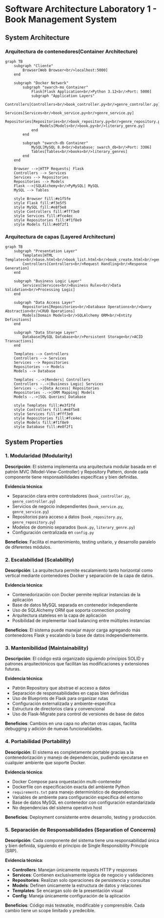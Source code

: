 # Software Architecture Laboratory 1 - Book Management System

## System Architecture

### Arquitectura de contenedores(Container Architecture)
```mermaid
graph TB
    subgraph "Cliente"
        Browser[Web Browser<br/>localhost:5000]
    end
    
    subgraph "Docker Network"
        subgraph "swarch-mo Container"
            Flask[Flask Application<br/>Python 3.12<br/>Port: 5000]
            subgraph "Application Layers"
                Controllers[Controllers<br/>book_controller.py<br/>genre_controller.py]
                Services[Services<br/>book_service.py<br/>genre_service.py]
                Repositories[Repositories<br/>book_repository.py<br/>genre_repository.py]
                Models[Models<br/>book.py<br/>literary_genre.py]
            end
        end
        
        subgraph "swarch-db Container"
            MySQL[MySQL 8.0<br/>Database: swarch_db<br/>Port: 3306]
            Tables[Tables<br/>books<br/>literary_genres]
        end
    end
    
    Browser -->|HTTP Requests| Flask
    Controllers --> Services
    Services --> Repositories
    Repositories --> Models
    Flask -->|SQLAlchemy<br/>PyMySQL| MySQL
    MySQL --> Tables
    
    style Browser fill:#e1f5fe
    style Flask fill:#f3e5f5
    style MySQL fill:#e8f5e8
    style Controllers fill:#fff3e0
    style Services fill:#fce4ec
    style Repositories fill:#f1f8e9
    style Models fill:#e0f2f1

```
### Arquitectura de capas (Layered Architecture)
```mermaid
graph TB
    subgraph "Presentation Layer"
        Templates[HTML Templates<br/>base.html<br/>book_list.html<br/>book_create.html<br/>genre_list.html<br/>genre_create.html]
        Controllers[Controllers<br/>Request Handling<br/>Response Generation]
    end
    
    subgraph "Business Logic Layer"
        Services[Services<br/>Business Rules<br/>Data Validation<br/>Processing Logic]
    end
    
    subgraph "Data Access Layer"
        Repositories[Repositories<br/>Database Operations<br/>Query Abstraction<br/>CRUD Operations]
        Models[Domain Models<br/>SQLAlchemy ORM<br/>Entity Definitions]
    end
    
    subgraph "Data Storage Layer"
        Database[MySQL Database<br/>Persistent Storage<br/>ACID Transactions]
    end
    
    Templates --> Controllers
    Controllers --> Services
    Services --> Repositories
    Repositories --> Models
    Models --> Database
    
    Templates -.->|Renders| Controllers
    Controllers -.->|Business Logic| Services
    Services -.->|Data Access| Repositories
    Repositories -.->|ORM Mapping| Models
    Models -.->|SQL Queries| Database
    
    style Templates fill:#e3f2fd
    style Controllers fill:#e8f5e8
    style Services fill:#fff3e0
    style Repositories fill:#fce4ec
    style Models fill:#f1f8e9
    style Database fill:#e0f2f1
```
## System Properties

### 1. Modularidad (Modularity)
**Descripción**: El sistema implementa una arquitectura modular basada en el patrón MVC (Model-View-Controller) y Repository Pattern, donde cada componente tiene responsabilidades específicas y bien definidas.

**Evidencia técnica**:
- Separación clara entre controladores (`book_controller.py`, `genre_controller.py`)
- Servicios de negocio independientes (`book_service.py`, `genre_service.py`)
- Repositorios para acceso a datos (`book_repository.py`, `genre_repository.py`)
- Modelos de dominio separados (`book.py`, `literary_genre.py`)
- Configuración centralizada en `config.py`

**Beneficios**: Facilita el mantenimiento, testing unitario, y desarrollo paralelo de diferentes módulos.

### 2. Escalabilidad (Scalability)
**Descripción**: La arquitectura permite escalamiento tanto horizontal como vertical mediante contenedores Docker y separación de la capa de datos.

**Evidencia técnica**:
- Contenedorización con Docker permite replicar instancias de la aplicación
- Base de datos MySQL separada en contenedor independiente
- Uso de SQLAlchemy ORM que soporta connection pooling
- Arquitectura stateless en la capa de aplicación
- Posibilidad de implementar load balancing entre múltiples instancias

**Beneficios**: El sistema puede manejar mayor carga agregando más contenedores Flask y escalando la base de datos independientemente.

### 3. Mantenibilidad (Maintainability)
**Descripción**: El código está organizado siguiendo principios SOLID y patrones arquitectónicos que facilitan las modificaciones y extensiones futuras.

**Evidencia técnica**:
- Patrón Repository que abstrae el acceso a datos
- Separación de responsabilidades en capas bien definidas
- Uso de Blueprints de Flask para organizar rutas
- Configuración externalizada y ambiente-específica
- Estructura de directorios clara y convencional
- Uso de Flask-Migrate para control de versiones de base de datos

**Beneficios**: Cambios en una capa no afectan otras capas, facilita debugging y adición de nuevas funcionalidades.


### 4. Portabilidad (Portability)
**Descripción**: El sistema es completamente portable gracias a la contenedorización y manejo de dependencias, pudiendo ejecutarse en cualquier ambiente que soporte Docker.

**Evidencia técnica**:
- Docker Compose para orquestación multi-contenedor
- Dockerfile con especificación exacta del ambiente Python
- `requirements.txt` para manejo determinístico de dependencias
- Variables de ambiente para configuración específica del entorno
- Base de datos MySQL en contenedor con configuración estandarizada
- No dependencias del sistema operativo host

**Beneficios**: Deployment consistente entre desarrollo, testing y producción.

### 5. Separación de Responsabilidades (Separation of Concerns)
**Descripción**: Cada componente del sistema tiene una responsabilidad única y bien definida, siguiendo el principio de Single Responsibility Principle (SRP).

**Evidencia técnica**:
- **Controllers**: Manejan únicamente requests HTTP y responses
- **Services**: Contienen exclusivamente lógica de negocio y validaciones
- **Repositories**: Realizan solo operaciones de persistencia y consultas
- **Models**: Definen únicamente la estructura de datos y relaciones
- **Templates**: Se encargan solo de la presentación visual
- **Config**: Maneja únicamente configuración de la aplicación

**Beneficios**: Código más testeable, modificable y comprensible. Cada cambio tiene un scope limitado y predecible.





